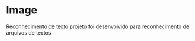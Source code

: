 # Image
Reconhecimento de texto
projeto foi desenvolvido para reconhecimento de arquivos de textos  
